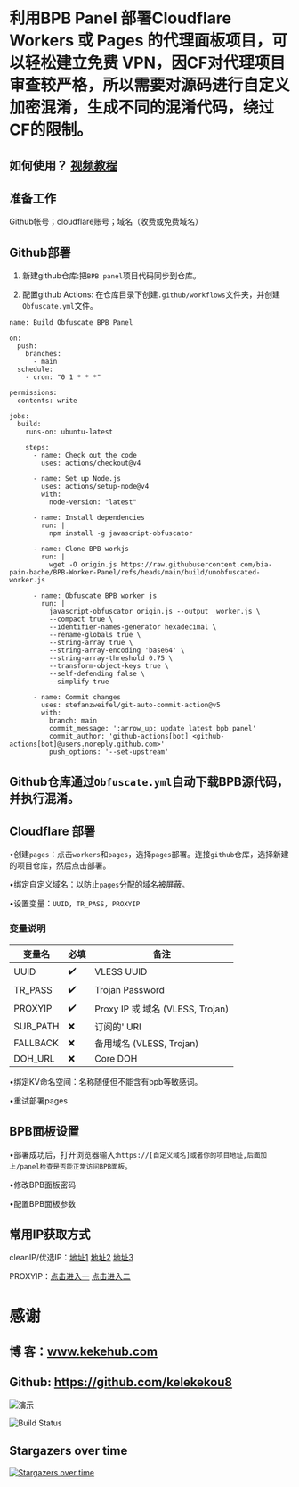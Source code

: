 # **利用BPB Panel 部署Cloudflare Workers 或 Pages 的代理面板项目，可以轻松建立免费 VPN，因CF对代理项目审查较严格，所以需要对源码进行自定义加密混淆，生成不同的混淆代码，绕过CF的限制。**

## 如何使用？ [视频教程](https://www.youtube.com/watch?v=iORZlu1a5Is)

## 准备工作
Github帐号；cloudflare账号；域名（收费或免费域名）

## Github部署
1. 新建github仓库:把`BPB panel`项目代码同步到仓库。

2. 配置github Actions: 在仓库目录下创建`.github/workflows`文件夹，并创建`Obfuscate.yml`文件。
   
```
name: Build Obfuscate BPB Panel

on:
  push:
    branches:
      - main
  schedule:
    - cron: "0 1 * * *"

permissions:
  contents: write

jobs:
  build:
    runs-on: ubuntu-latest

    steps:
      - name: Check out the code
        uses: actions/checkout@v4

      - name: Set up Node.js
        uses: actions/setup-node@v4
        with:
          node-version: "latest"

      - name: Install dependencies
        run: |
          npm install -g javascript-obfuscator

      - name: Clone BPB workjs
        run: |
          wget -O origin.js https://raw.githubusercontent.com/bia-pain-bache/BPB-Worker-Panel/refs/heads/main/build/unobfuscated-worker.js

      - name: Obfuscate BPB worker js
        run: |
          javascript-obfuscator origin.js --output _worker.js \
          --compact true \
          --identifier-names-generator hexadecimal \
          --rename-globals true \
          --string-array true \
          --string-array-encoding 'base64' \
          --string-array-threshold 0.75 \
          --transform-object-keys true \
          --self-defending false \
          --simplify true

      - name: Commit changes
        uses: stefanzweifel/git-auto-commit-action@v5
        with:
          branch: main
          commit_message: ':arrow_up: update latest bpb panel'
          commit_author: 'github-actions[bot] <github-actions[bot]@users.noreply.github.com>'
          push_options: '--set-upstream'
```

## **Github仓库通过`Obfuscate.yml`自动下载BPB源代码，并执行混淆。**

## Cloudflare 部署
•创建`pages`：点击`workers`和`pages`，选择`pages`部署。连接`github`仓库，选择新建的项目仓库，然后点击部署。

•绑定自定义域名：以防止`pages`分配的域名被屏蔽。

•设置变量：`UUID`，`TR_PASS`，`PROXYIP`

### 变量说明

| 变量名 | 必填 | 备注 | 
|--|--|--|
| UUID |✔️| VLESS UUID |
| TR_PASS |✔️| Trojan Password |
| PROXYIP |✔️| Proxy IP 或 域名 (VLESS, Trojan) |
| SUB_PATH |❌| 订阅的' URI |
| FALLBACK |❌| 备用域名 (VLESS, Trojan) |
| DOH_URL |❌| Core DOH |

•绑定KV命名空间：名称随便但不能含有bpb等敏感词。

•重试部署pages

## BPB面板设置
•部署成功后，打开浏览器输入:`https://[自定义域名]或者你的项目地址,后面加上/panel检查是否能正常访问BPB面板`。

•修改BPB面板密码

•配置BPB面板参数

## 常用IP获取方式
cleanIP/优选IP：[地址1](https://www.wetest.vip/page/cloudflare/address_v4.html)    [地址2](https://ipdb.030101.xyz/bestcf/)   [地址3](https://mrxn.net/BESTCFDOMAIN)

PROXYIP：[点击进入一](https://ipdb.030101.xyz/bestproxy/)   [点击进入二](https://www.nslookup.io/domains/bpb.yousef.isegaro.com/dns-records/)

# 感谢

## 博 客：www.kekehub.com
## Github: https://github.com/kelekekou8

![演示](https://media.giphy.com/media/3o7abldj0b3rxrZUxW/giphy.gif)

![Build Status](https://img.shields.io/badge/build-passing-brightgreen)

## Stargazers over time
[![Stargazers over time](https://starchart.cc/bia-pain-bache/BPB-Worker-Panel.svg?variant=adaptive)](https://starchart.cc/bia-pain-bache/BPB-Worker-Panel)
